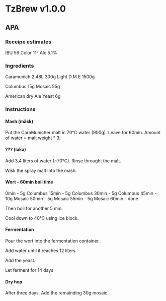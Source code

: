 # TzBrew v1.0.0

## APA

### Receipe estimates
IBU 56
Color 11°
Alc 5.1%

### Ingredients
Caramunich 2 48L 300g
Light D.M.E 1500g

Columbus 15g
Mosaic 55g

American dry Ale Yeast 6g

### Instructions

#### Mash (mäsk)

Put the CaraMunicher malt in 70°C water (900g). Leave for 60min.
Amount of water = malt weight * 3;


#### ??? (laka)

Add 3,4 liters of water (~70°C). Rinse throught the malt.

Wisk the spray malt into the mash.

#### Wort - 60min boil time
0min - 5g Columbus
15min - 5g Columbus
30min - 5g Columbus
45min - 10g Mosaic
50min - 5g Mosaic
55min - 5g Mosaic
60min - done

Then boil for another 5 min.

Cool down to 40°C using ice block.

#### Fermentation
Pour the wort into the fermentation container.

Add water until it reaches 12 liters

Add the yeast.

Let ferment for 14 days

#### Dry hop
After three days. Add the remainding 30g mosaic.



